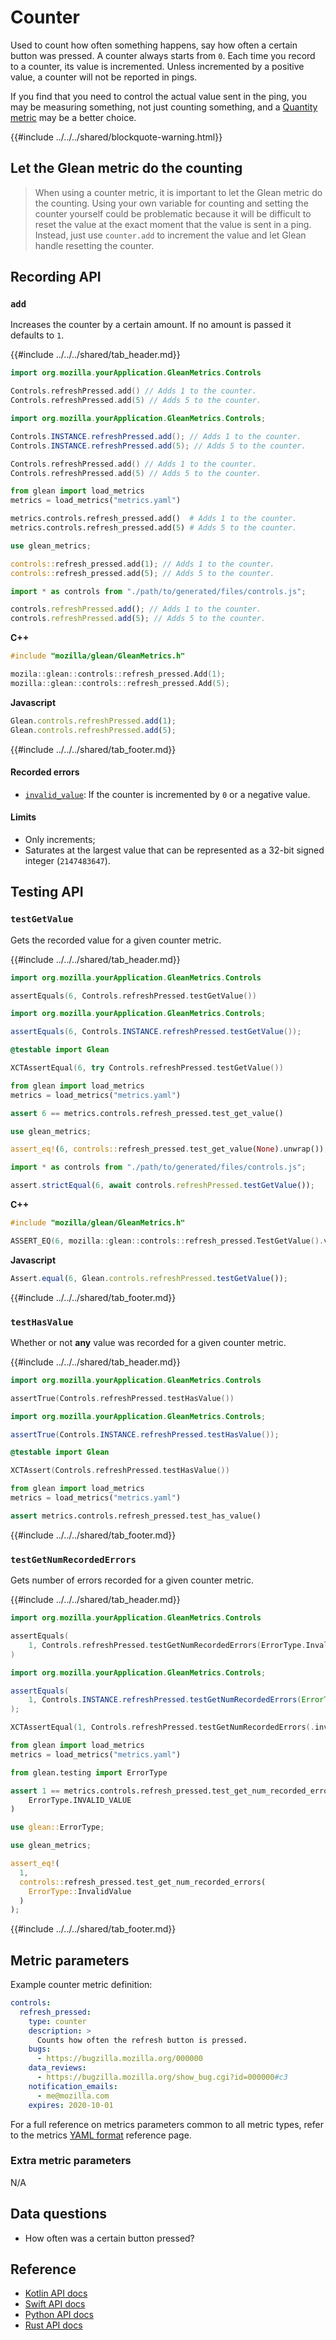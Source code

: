 # Counter

Used to count how often something happens, say how often a certain button was pressed.
A counter always starts from `0`.
Each time you record to a counter, its value is incremented.
Unless incremented by a positive value, a counter will not be reported in pings.

If you find that you need to control the actual value sent in the ping, you may be measuring something,
not just counting something, and a [Quantity metric](quantity.html) may be a better choice.

{{#include ../../../shared/blockquote-warning.html}}

## Let the Glean metric do the counting

> When using a counter metric, it is important to let the Glean metric do the counting.
> Using your own variable for counting and setting the counter yourself could be problematic because
> it will be difficult to reset the value at the exact moment that the value is sent in a ping.
> Instead, just use `counter.add` to increment the value and let Glean handle resetting the counter.

## Recording API

### `add`

Increases the counter by a certain amount. If no amount is passed it defaults to `1`.

{{#include ../../../shared/tab_header.md}}
<div data-lang="Kotlin" class="tab">

  ```Kotlin
  import org.mozilla.yourApplication.GleanMetrics.Controls

  Controls.refreshPressed.add() // Adds 1 to the counter.
  Controls.refreshPressed.add(5) // Adds 5 to the counter.
  ```
</div>
<div data-lang="Java" class="tab">

  ```Java
  import org.mozilla.yourApplication.GleanMetrics.Controls;

  Controls.INSTANCE.refreshPressed.add(); // Adds 1 to the counter.
  Controls.INSTANCE.refreshPressed.add(5); // Adds 5 to the counter.
  ```
</div>
<div data-lang="Swift" class="tab">

  ```Swift
  Controls.refreshPressed.add() // Adds 1 to the counter.
  Controls.refreshPressed.add(5) // Adds 5 to the counter.
  ```
</div>
<div data-lang="Python" class="tab">

  ```Python
  from glean import load_metrics
  metrics = load_metrics("metrics.yaml")

  metrics.controls.refresh_pressed.add()  # Adds 1 to the counter.
  metrics.controls.refresh_pressed.add(5) # Adds 5 to the counter.
  ```
</div>
<div data-lang="Rust" class="tab">

  ```Rust
  use glean_metrics;

  controls::refresh_pressed.add(1); // Adds 1 to the counter.
  controls::refresh_pressed.add(5); // Adds 5 to the counter.
  ```
</div>
<div data-lang="Javascript" class="tab">

  ```js
  import * as controls from "./path/to/generated/files/controls.js";

  controls.refreshPressed.add(); // Adds 1 to the counter.
  controls.refreshPressed.add(5); // Adds 5 to the counter.
  ```
</div>
<div data-lang="Firefox Desktop" class="tab">

  **C++**

  ```cpp
  #include "mozilla/glean/GleanMetrics.h"

  mozila::glean::controls::refresh_pressed.Add(1);
  mozilla::glean::controls::refresh_pressed.Add(5);
  ```

  **Javascript**

  ```js
  Glean.controls.refreshPressed.add(1);
  Glean.controls.refreshPressed.add(5);
  ```
</div>
{{#include ../../../shared/tab_footer.md}}

#### Recorded errors

* [`invalid_value`](../../user/metrics/error-reporting.md): If the counter is incremented by `0` or a negative value.

#### Limits

* Only increments;
* Saturates at the largest value that can be represented as a 32-bit signed integer (`2147483647`).

## Testing API

### `testGetValue`

Gets the recorded value for a given counter metric.

{{#include ../../../shared/tab_header.md}}

<div data-lang="Kotlin" class="tab">

```Kotlin
import org.mozilla.yourApplication.GleanMetrics.Controls

assertEquals(6, Controls.refreshPressed.testGetValue())
```

</div>

<div data-lang="Java" class="tab">

```Java
import org.mozilla.yourApplication.GleanMetrics.Controls;

assertEquals(6, Controls.INSTANCE.refreshPressed.testGetValue());
```

</div>


<div data-lang="Swift" class="tab">

```Swift
@testable import Glean

XCTAssertEqual(6, try Controls.refreshPressed.testGetValue())
```

</div>

<div data-lang="Python" class="tab">

```Python
from glean import load_metrics
metrics = load_metrics("metrics.yaml")

assert 6 == metrics.controls.refresh_pressed.test_get_value()
```

</div>

<div data-lang="Rust" class="tab">

```rust
use glean_metrics;

assert_eq!(6, controls::refresh_pressed.test_get_value(None).unwrap());
```

</div>

<div data-lang="Javascript" class="tab">

  ```js
  import * as controls from "./path/to/generated/files/controls.js";

  assert.strictEqual(6, await controls.refreshPressed.testGetValue());
  ```
</div>

<div data-lang="Firefox Desktop" class="tab">

**C++**

```cpp
#include "mozilla/glean/GleanMetrics.h"

ASSERT_EQ(6, mozilla::glean::controls::refresh_pressed.TestGetValue().value());
```

**Javascript**

```js
Assert.equal(6, Glean.controls.refreshPressed.testGetValue());
```

</div>

{{#include ../../../shared/tab_footer.md}}

### `testHasValue`

Whether or not **any** value was recorded for a given counter metric.

{{#include ../../../shared/tab_header.md}}

<div data-lang="Kotlin" class="tab">

```Kotlin
import org.mozilla.yourApplication.GleanMetrics.Controls

assertTrue(Controls.refreshPressed.testHasValue())
```

</div>

<div data-lang="Java" class="tab">

```Java
import org.mozilla.yourApplication.GleanMetrics.Controls;

assertTrue(Controls.INSTANCE.refreshPressed.testHasValue());
```

</div>


<div data-lang="Swift" class="tab">

```Swift
@testable import Glean

XCTAssert(Controls.refreshPressed.testHasValue())
```

</div>

<div data-lang="Python" class="tab">

```Python
from glean import load_metrics
metrics = load_metrics("metrics.yaml")

assert metrics.controls.refresh_pressed.test_has_value()
```

</div>

<div data-lang="Rust" class="tab"></div>

<div data-lang="Javascript" class="tab"></div>

<div data-lang="Firefox Desktop" class="tab"></div>

{{#include ../../../shared/tab_footer.md}}

### `testGetNumRecordedErrors`

Gets number of errors recorded for a given counter metric.

{{#include ../../../shared/tab_header.md}}

<div data-lang="Kotlin" class="tab">

```Kotlin
import org.mozilla.yourApplication.GleanMetrics.Controls

assertEquals(
    1, Controls.refreshPressed.testGetNumRecordedErrors(ErrorType.InvalidValue)
)
```

</div>

<div data-lang="Java" class="tab">

```Java
import org.mozilla.yourApplication.GleanMetrics.Controls;

assertEquals(
    1, Controls.INSTANCE.refreshPressed.testGetNumRecordedErrors(ErrorType.InvalidValue)
);
```

</div>


<div data-lang="Swift" class="tab">

```Swift
XCTAssertEqual(1, Controls.refreshPressed.testGetNumRecordedErrors(.invalidValue))
```

</div>

<div data-lang="Python" class="tab">

```Python
from glean import load_metrics
metrics = load_metrics("metrics.yaml")

from glean.testing import ErrorType

assert 1 == metrics.controls.refresh_pressed.test_get_num_recorded_errors(
    ErrorType.INVALID_VALUE
)
```
</div>

<div data-lang="Rust" class="tab">

```rust
use glean::ErrorType;

use glean_metrics;

assert_eq!(
  1,
  controls::refresh_pressed.test_get_num_recorded_errors(
    ErrorType::InvalidValue
  )
);
```

</div>

<div data-lang="Javascript" class="tab"></div>

<div data-lang="Firefox Desktop" class="tab" data-bug="1683171"></div>

{{#include ../../../shared/tab_footer.md}}

## Metric parameters

Example counter metric definition:

```yaml
controls:
  refresh_pressed:
    type: counter
    description: >
      Counts how often the refresh button is pressed.
    bugs:
      - https://bugzilla.mozilla.org/000000
    data_reviews:
      - https://bugzilla.mozilla.org/show_bug.cgi?id=000000#c3
    notification_emails:
      - me@mozilla.com
    expires: 2020-10-01
```

For a full reference on metrics parameters common to all metric types,
refer to the metrics [YAML format](../yaml/index.md) reference page.

### Extra metric parameters

N/A

## Data questions

* How often was a certain button pressed?

## Reference

* [Kotlin API docs](../../../javadoc/glean/mozilla.telemetry.glean.private/-counter-metric-type/index.html)
* [Swift API docs](../../../swift/Classes/CounterMetricType.html)
* [Python API docs](../../../python/glean/metrics/counter.html)
* [Rust API docs](../../../docs/glean/private/counter/struct.CounterMetric.html)
